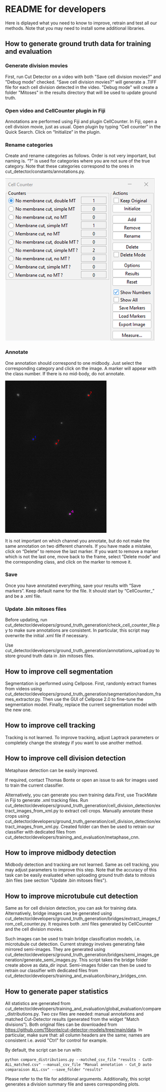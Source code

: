 # README for developers

Here is diplayed what you need to know to improve, retrain and test all our methods. Note that you may need to install some additional libraries.

## How to generate ground truth data for training and evaluation

### Generate division movies

First, run Cut Detector on a video with both "Save cell division movies?" and "Debug mode" checked. "Save cell division movies?" will generate a .TIFF file for each cell division detected in the video. "Debug mode" will create a folder "Mitoses" in the results directory that will be used to update ground truth.

### Open video and CellCounter plugin in Fiji

Annotations are performed using Fiji and plugin CellCounter. In Fiji, open a cell division movie, just as usual. Open plugin by typing “Cell counter” in the Quick Search. Click on “Initialize” in the plugin.

### Rename categories

Create and rename categories as follows. Order is not very important, but naming is. “?” is used for categories where you are not sure of the true category. Note that these categories correspond to the ones in cut_detector/constants/annotations.py.

<img src="https://github.com/15bonte/cut-detector/blob/main/developers/images/CellCounter_categories.png">

### Annotate

One annotation should correspond to one midbody. Just select the corresponding category and click on the image. A marker will appear with the class number. If there is no mid-body, do not annotate.

<img src="https://github.com/15bonte/cut-detector/blob/main/developers/images/CellCounter_annotations.png">

It is not important on which channel you annotate, but do not make the same annotation on two different channels. If you have made a mistake, click on “Delete” to remove the last marker. If you want to remove a marker which is not the last one, move back to the frame, select “Delete mode” and the corresponding class, and click on the marker to remove it.

### Save

Once you have annotated everything, save your results with “Save markers”. Keep default name for the file. It should start by “CellCounter\_” and be a .xml file.

### Update .bin mitoses files

Before updating, run cut_detector/developers/ground_truth_generation/check_cell_counter_file.py to make sure annotations are consistent. In particular, this script may overwrite the initial .xml file if necessary.

Use cut_detector/developers/ground_truth_generation/annotations_upload.py to store ground truth data in .bin mitoses files.

## How to improve cell segmentation

Segmentation is performed using Cellpose. First, randomly extract frames from videos using cut_detector/developers/ground_truth_generation/segmentation/random_frames_extractor.py. Then use the GUI of Cellpose 2.0 to fine-tune the segmentation model. Finally, replace the current segmentation model with the new one.

## How to improve cell tracking

Tracking is not learned. To improve tracking, adjust Laptrack parameters or completely change the strategy if you want to use another method.

## How to improve cell division detection

Metaphase detection can be easily improved.

If required, contact Thomas Bonte or open an issue to ask for images used to train the current classifier.

Alternatively, you can generate you own training data.First, use TrackMate in Fiji to generate .xml tracking files. Run cut_detector/developers/ground_truth_generation/cell_division_detection/extract_images_from_xml.py to extract cell crops. Manually annotate these crops using cut_detector/developers/ground_truth_generation/cell_division_detection/extract_images_from_xml.py. Created folder can then be used to retrain our classifier with dedicated files from cut_detector/developers/training_and_evaluation/metaphase_cnn.

## How to improve midbody detection

Midbody detection and tracking are not learned. Same as cell tracking, you may adjust parameters to improve this step. Note that the accuracy of this task can be easily evaluated when uploading ground truth data to mitosis .bin files (see section "Update .bin mitoses files").

## How to improve microtubule cut detection

Same as for cell division detection, you can ask for training data. Alternatively, bridge images can be generated using cut_detector/developers/ground_truth_generation/bridges/extract_images_from_cell_counter.py. It requires both .xml files generated by CellCounter and the cell division movies.

Such images can be used to train bridge classification models, i.e. microtubule cut detection. Current strategy involves generating fake mirrored semi-images. They are generated using cut_detector/developers/ground_truth_generation/bridges/semi_images_generation/generate_semi_images.py. This script takes the bridge folder create above as data_dir input. Semi-images folder can then be used to retrain our classifier with dedicated files from cut_detector/developers/training_and_evaluation/binary_bridges_cnn.

## How to generate paper statistics

All statistics are generated from cut_detector/developers/training_and_evaluation/global_evaluation/compare_distributions.py. Two csv files are needed: manual annotations and matched Cut-Detector results (generated from the widget "Match divisions"). Both original files can be downloaded from https://github.com/15bonte/cut-detector-models/tree/main/data. In particular, make sure that: all column headers are the same; names are consistent i.e. avoid "Ctrl" for control for example.

By default, the script can be run with:

```
python compare_distributions.py --matched_csv_file "results - CutD-ALL_matched.csv" --manual_csv_file "Manual annotation - Cut_D auto comparaison ALL.csv" --save_folder "results"
```

Please refer to the file for additional arguments. Additionally, this script generates a division summary file and saves corresponding plots.
